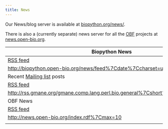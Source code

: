 ```yaml
---
title: News
---
```


Our News/blog server is available at
[biopython.org/news/](http://biopython.open-bio.org/news/).

There is also a (currently separate) news server for all the
[OBF](OBF "wikilink") projects at
[news.open-bio.org](http://news.open-bio.org).

| Biopython News                                                                             |
|--------------------------------------------------------------------------------------------|
| [RSS feed](http://biopython.open-bio.org/news/feed)                                        |
| <rss><http://biopython.open-bio.org/news/feed%7Cdate%7Ccharset=utf-8%7Cmax=10></rss>       |
| Recent [Mailing list](Mailing_lists "wikilink") posts                                      |
| [RSS feed](http://rss.gmane.org/gmane.comp.lang.perl.bio.general)                          |
| <rss><http://rss.gmane.org/gmane.comp.lang.perl.bio.general%7Cshort%7Cdate%7Cmax=15></rss> |
| OBF News                                                                                   |
| [RSS feed](http://news.open-bio.org/index.rdf)                                             |
| <rss><http://news.open-bio.org/index.rdf%7Cmax=10></rss>                                   |
||


